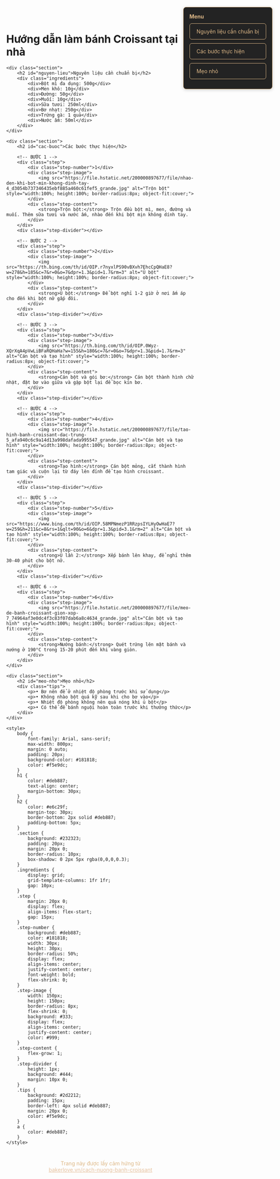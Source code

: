 <!DOCTYPE html>
<html lang="en">
<head>
    <meta charset="UTF-8">
    <meta name="viewport" content="width=device-width, initial-scale=1.0">
    <title>Document</title>
</head>
<body>
    <h1>Hướng dẫn làm bánh Croissant tại nhà</h1>
    
    <div class="section">
        <h2 id="nguyen-lieu">Nguyên liệu cần chuẩn bị</h2>
        <div class="ingredients">
            <div>Bột mì đa dụng: 500g</div>
            <div>Men khô: 10g</div>
            <div>Đường: 50g</div>
            <div>Muối: 10g</div>
            <div>Sữa tươi: 250ml</div>
            <div>Bơ nhạt: 250g</div>
            <div>Trứng gà: 1 quả</div>
            <div>Nước ấm: 50ml</div>
        </div>
    </div>

    <div class="section">
        <h2 id="cac-buoc">Các bước thực hiện</h2>
        
        <!-- BƯỚC 1 -->
        <div class="step">
            <div class="step-number">1</div>
            <div class="step-image">
                <img src="https://file.hstatic.net/200000897677/file/nhao-den-khi-bot-min-khong-dinh-tay-4_d3054b737346435ebf885a460c61fef5_grande.jpg" alt="Trộn bột" style="width:100%; height:100%; border-radius:8px; object-fit:cover;">
            </div>
            <div class="step-content">
                <strong>Trộn bột:</strong> Trộn đều bột mì, men, đường và muối. Thêm sữa tươi và nước ấm, nhào đến khi bột mịn không dính tay.
            </div>
        </div>
        <div class="step-divider"></div>
        
        <!-- BƯỚC 2 -->
        <div class="step">
            <div class="step-number">2</div>
            <div class="step-image">
                <img src="https://th.bing.com/th/id/OIP.r7nyxlPS90vBXvh7EhcCpQHaE8?w=278&h=185&c=7&r=0&o=7&dpr=1.3&pid=1.7&rm=3" alt="Ủ bột" style="width:100%; height:100%; border-radius:8px; object-fit:cover;">
            </div>
            <div class="step-content">
                <strong>Ủ bột:</strong> Để bột nghỉ 1-2 giờ ở nơi ấm áp cho đến khi bột nở gấp đôi.
            </div>
        </div>
        <div class="step-divider"></div>
        
        <!-- BƯỚC 3 -->
        <div class="step">
            <div class="step-number">3</div>
            <div class="step-image">
                <img src="https://th.bing.com/th/id/OIP.0Wyz-XQrXqA4pVwLiBFaRQHaHa?w=155&h=180&c=7&r=0&o=7&dpr=1.3&pid=1.7&rm=3" alt="Cán bột và tạo hình" style="width:100%; height:100%; border-radius:8px; object-fit:cover;">
            </div>
            <div class="step-content">
                <strong>Cán bột và gói bơ:</strong> Cán bột thành hình chữ nhật, đặt bơ vào giữa và gập bột lại để bọc kín bơ.
            </div>
        </div>
        <div class="step-divider"></div>
        
        <!-- BƯỚC 4 -->
        <div class="step">
            <div class="step-number">4</div>
            <div class="step-image">
                <img src="https://file.hstatic.net/200000897677/file/tao-hinh-banh-croissant-dac-trung-5_afa940c6c9a14d13a998dafada995547_grande.jpg" alt="Cán bột và tạo hình" style="width:100%; height:100%; border-radius:8px; object-fit:cover;">
            </div>
            <div class="step-content">
                <strong>Tạo hình:</strong> Cán bột mỏng, cắt thành hình tam giác và cuộn lại từ đáy lên đỉnh để tạo hình croissant.
            </div>
        </div>
        <div class="step-divider"></div>
        
        <!-- BƯỚC 5 -->
        <div class="step">
            <div class="step-number">5</div>
            <div class="step-image">
                <img src="https://www.bing.com/th/id/OIP.58MPNmezP1RRzpsIYLHyOwHaE7?w=259&h=211&c=8&rs=1&qlt=90&o=6&dpr=1.3&pid=3.1&rm=2" alt="Cán bột và tạo hình" style="width:100%; height:100%; border-radius:8px; object-fit:cover;">
            </div>
            <div class="step-content">
                <strong>Ủ lần 2:</strong> Xếp bánh lên khay, để nghỉ thêm 30-40 phút cho bột nở.
            </div>
        </div>
        <div class="step-divider"></div>
        
        <!-- BƯỚC 6 -->
        <div class="step">
            <div class="step-number">6</div>
            <div class="step-image">
                <img src="https://file.hstatic.net/200000897677/file/meo-de-banh-croissant-gion-xop-7_74964af3e0dc4f3c83f07dab6a8c4634_grande.jpg" alt="Cán bột và tạo hình" style="width:100%; height:100%; border-radius:8px; object-fit:cover;">
            </div>
            <div class="step-content">
                <strong>Nướng bánh:</strong> Quét trứng lên mặt bánh và nướng ở 190°C trong 15-20 phút đến khi vàng giòn.
            </div>
        </div>
    </div>

    <div class="section">
        <h2 id="meo-nho">Mẹo nhỏ</h2>
        <div class="tips">
            <p>• Bơ nên để ở nhiệt độ phòng trước khi sử dụng</p>
            <p>• Không nhào bột quá kỹ sau khi cho bơ vào</p>
            <p>• Nhiệt độ phòng không nên quá nóng khi ủ bột</p>
            <p>• Có thể để bánh nguội hoàn toàn trước khi thưởng thức</p>
        </div>
    </div>

    <style>
        body {
            font-family: Arial, sans-serif;
            max-width: 800px;
            margin: 0 auto;
            padding: 20px;
            background-color: #181818;
            color: #f5e9dc;
        }
        h1 {
            color: #deb887;
            text-align: center;
            margin-bottom: 30px;
        }
        h2 {
            color: #e6c29f;
            margin-top: 30px;
            border-bottom: 2px solid #deb887;
            padding-bottom: 5px;
        }
        .section {
            background: #232323;
            padding: 20px;
            margin: 20px 0;
            border-radius: 10px;
            box-shadow: 0 2px 5px rgba(0,0,0,0.3);
        }
        .ingredients {
            display: grid;
            grid-template-columns: 1fr 1fr;
            gap: 10px;
        }
        .step {
            margin: 20px 0;
            display: flex;
            align-items: flex-start;
            gap: 15px;
        }
        .step-number {
            background: #deb887;
            color: #181818;
            width: 30px;
            height: 30px;
            border-radius: 50%;
            display: flex;
            align-items: center;
            justify-content: center;
            font-weight: bold;
            flex-shrink: 0;
        }
        .step-image {
            width: 150px;
            height: 150px;
            border-radius: 8px;
            flex-shrink: 0;
            background: #333;
            display: flex;
            align-items: center;
            justify-content: center;
            color: #999;
        }
        .step-content {
            flex-grow: 1;
        }
        .step-divider {
            height: 1px;
            background: #444;
            margin: 10px 0;
        }
        .tips {
            background: #2d2212;
            padding: 15px;
            border-left: 4px solid #deb887;
            margin: 20px 0;
            color: #f5e9dc;
        }
        a {
            color: #deb887;
        }
    </style>
</body>
</html>    
<nav style="position:fixed; top:20px; right:20px; background:#232323; border:1px solid #deb887; border-radius:8px; box-shadow:0 2px 8px rgba(0,0,0,0.18); padding:16px; z-index:100;">
    <strong style="color:#deb887;">Menu</strong>
    <ul style="list-style:none; padding:0; margin:10px 0 0 0;">
        <li class="menu-box"><a href="#nguyen-lieu" style="color:#deb887; text-decoration:none; display:block; padding:12px 18px;">Nguyên liệu cần chuẩn bị</a></li>
        <li class="menu-box"><a href="#cac-buoc" style="color:#deb887; text-decoration:none; display:block; padding:12px 18px;">Các bước thực hiện</a></li>
        <li class="menu-box"><a href="#meo-nho" style="color:#deb887; text-decoration:none; display:block; padding:12px 18px;">Mẹo nhỏ</a></li>
    </ul>
</nav>
<style>
.menu-box {
    background: #232323;
    border: 1px solid #deb887;
    border-radius: 6px;
    margin-bottom: 10px;
    box-shadow: 0 1px 4px rgba(0,0,0,0.15);
    transition: box-shadow 0.2s;
}
.menu-box:hover {
    animation: shake 0.35s;
    box-shadow: 0 4px 12px rgba(222,184,135,0.18);
}
@keyframes shake {
    0% { transform: translateX(0); }
    20% { transform: translateX(-4px); }
    40% { transform: translateX(4px); }
    60% { transform: translateX(-4px); }
    80% { transform: translateX(4px); }
    100% { transform: translateX(0); }
}
</style>

<div style="text-align:center; margin:40px 0 20px 0; color:#deb887;">
    <div>Trang này được lấy cảm hứng từ</div>
    <div><a href="https://bakerlove.vn/cach-nuong-banh-croissant/" target="_blank" style="color:#e6c29f; text-decoration:underline;">bakerlove.vn/cach-nuong-banh-croissant</a></div>
</div>
